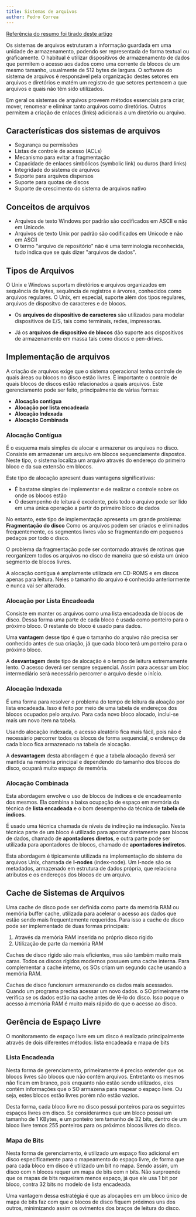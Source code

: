 ```yaml
---
title: Sistemas de arquivos
author: Pedro Correa
---
```


[Referência do resumo foi tirado deste artigo](https://pt.m.wikibooks.org/wiki/Sistemas_operacionais/Sistemas_de_arquivos)

Os sistemas de arquivos estruturam a informação guardada em uma unidade de armazenamento, podendo ser representada de forma textual ou graficamente.
O habitual é utilizar dispositivos de armazenamento de dados que permitem o acesso aos dados como uma corrente de blocos de um mesmo tamanho, usualmente de 512 bytes de largura.
O software do sistema de arquivos é responsável pela organização destes setores em arquivos e diretórios e matém um registro de que setores pertencem a que arquivos e quais não têm sido utilizados.

Em geral os sistemas de arquivos proveem métodos essenciais para criar, mover, renomear e eliminar tanto arquivos como diretórios. Outros permitem a criação de enlaces (links) adicionais a um diretório ou arquivo.

## Características dos sistemas de arquivos

* Segurança ou permissões
* Listas de controle de acesso (ACLs)
* Mecanismo para evitar a fragmentação
* Capacidade de enlaces simbólicos (symbolic link) ou duros (hard links)
* Integridade do sistema de arquivos
* Suporte para arquivos dispersos
* Suporte para quotas de discos
* Suporte de crescimento do sistema de arquivos nativo

## Conceitos de arquivos

* Arquivos de texto Windows por padrão são codificados em ASCII e não em Unicode.
* Arquivos de texto Unix por padrão são codificados em Unicode e não em ASCII 
* O termo "arquivo de repositório" não é uma terminologia reconhecida, tudo indica que se quis dizer "arquivos de dados".

## Tipos de Arquivos

O Unix e Windows suportam diretórios e arquivos organizados em sequência de bytes, sequência de registros e árvores, conhecidos como arquivos regulares.
O Unix, em especial, suporte além dos tipos regulares, arquivos de dispositvo de caracteres e de blocos.

* Os **arquivos de dispositivo de caracteres** são utilizados para modelar dispositivos de E/S, tais como terminais, redes, impressoras.

* Já os **arquivos de dispositivo de blocos** dão suporte aos dispositivos de armazenamento em massa tais como discos e pen-drives.

## Implementação de arquivos

A criação de arquivos exige que o sistema operacional tenha controle de quais áreas ou blocos no disco estão livres.
É importante o controle de quais blocos de discos estão relacionados a quais arquivos.
Este gerenciamento pode ser feito, principalmente de várias formas:

* **Alocação contígua**
* **Alocação por lista encadeada**
* **Alocação Indexada**
* **Alocação Combinada**

### Alocação Contígua

É o esquema mais simples de alocar e armazenar os arquivos no disco.
Consiste em armazenar um arquivo em blocos sequenciamente dispostos.
Neste tipo, o sistema localiza um arquivo através do endereço do primeiro bloco e da sua extensão em blocos.

Este tipo de alocação apresent duas vantagens significativas:
* É bastatne simples de implementar e de realizar o controle sobre os onde os blocos estão
* O desempenho de leitura é excelente, pois todo o arquivo pode ser lido em uma única operação a partir do primeiro bloco de dados

No entanto, este tipo de implementação apresenta um grande problema: **Fragmentação do disco**
Como os arquivos podem ser criados e eliminados frequentemente, os segmentos livres vão se fragmentando em pequenos pedaços por todo o disco.

O problema da fragmentação pode ser contornado através de rotinas que reorganizem todos os arquivos no disco de maneira que só exista um único segmento de blocos livres.

A alocação contígua é amplamente utilizada em CD-ROMS e em discos apenas para leitura.
Neles o tamanho do arquivo é conhecido anteriormente e nunca vai ser alterado.

### Alocação por Lista Encadeada

Consiste em manter os arquivos como uma lista encadeada de blocos de disco.
Dessa forma uma parte de cada bloco é usada como ponteiro para o próximo bloco.
O restante do bloco é usado para dados.

Uma **vantagem** desse tipo é que o tamanho do arquivo não precisa ser conhecido antes de sua criação, já que cada bloco terá um ponteiro para o próximo bloco.

A **desvantagem** deste tipo de alocação é o tempo de leitura extremamente lento.
O acesso deverá ser sempre sequencial.
Assim para acessar um bloc intermediário será necessário percorrer o arquivo desde o início.

### Alocação Indexada

É uma forma para resolver o problema do tempo de leitura da aloação por lista encadeada.
Isso é feito por meio de uma tabela de endereços dos blocos ocupados pelo arquivo.
Para cada novo bloco alocado, inclui-se mais um novo item na tabela.

Usando alocação indexada, o acesso aleatório fica mais fácil, pois não é necessário percorrer todos os blocos de forma sequencial, o endereço de cada bloco fica armazenado na tabela de alocação.

A **desvantagem** desta abordagem é que a tabela alocação deverá ser mantida na memória principal e dependendo do tamanho dos blocos do disco, ocupará muito espaço de memória.

### Alocação Combinada

Esta abordagem envolve o uso de blocos de índices e de encadeamento dos mesmos.
Ela combina a baixa ocupação de espaço em memória da técnica de **lista encadeada** e o bom desempenho da técnica de **tabela de índices**.

É usado uma técnica chamada de níveis de indireção na indexação.
Nesta técnica parte de um bloco é utilizado para apontar diretamente para blocos de dados, chamado de **apontadores diretos**,
e outra parte pode ser utilizada para apontadores de blocos, chamado de **apontadores indiretos**.

Esta abordagem é tipicamente utilizada na implementação do sistema de arquivos Unix, chamada de **I-nodes** (index-node).
Um I-node são os metadados, armazenado em estrutura de dados própria, que relaciona atributos e os endereços dos blocos de um arquivo.

## Cache de Sistemas de Arquivos

Uma cache de disco pode ser definida como parte da memória RAM ou memória buffer cache, utilizada para acelerar o acesso aos dados que estão sendo mais frequentemente requeridos.
Para isso a cache de disco pode ser implementado de duas formas principais:

1. Através da memória RAM inserida no próprio disco rígido
2. Utilização de parte da memória RAM

Caches de disco rígido são mais eficientes, mas são também muito mais caras.
Todos os discos rígidos modernos possuem uma cache interna.
Para complementar a cache interno, os SOs criam um segundo cache usando a memória RAM.

Caches de disco funcionam armazenando os dados mais acessados.
Quando um programa precisa acessar um novo dados. o SO primeiramente verifica se os dados estão na cache antes de lê-lo do disco.
Isso poque o acesso à memória RAM é muito mais rápido do que o acesso ao disco.

## Gerência de Espaço Livre

O monitoramento de espaço livre em um disco é realizado principalmente através de dois diferentes métodos: lista encadeada e mapa de bits

### Lista Encadeada

Nesta forma de gerenciamento, primeiramente é preciso entender que os blocos livres são blocos que não contém arquivos.
Entretanto os mesmos não ficam em branco, pois enquanto não estão sendo utilizados, eles contém informações que o SO armazena para mapear o espaço livre.
Ou seja, estes blocos estão livres porém não estão vazios.

Desta forma, cada bloco livre no disco possui ponteiros para os seguintes espaços livres em disco.
Se considerarmos que um bloco possui um tamanho de 1 KBytes, e um ponteiro tem tamanho de 32 bits, dentro de um bloco livre temos 255 ponteiros para os próximos blocos livres do disco.

### Mapa de Bits

Nesta forma de gerenciamento, é utilizado um espaço fixo adicional em disco especificamente para o mapeamento do espaço livre, de forma que para cada bloco em disco é utilizado um bit no mapa.
Sendo assim, um disco com n blocos requer um mapa de bits com n bits.
Não surpreende que os mapas de bits requeiram menos espaço, já que ele usa 1 bit por bloco, contra 32 bits no modelo de lista encadeada.

Uma vantagem dessa estratégia é que as alocações em um bloco único de mapa de bits faz com que o blocos de disco fiquem próximos uns dos outros, minimizando assim os ovimentos dos braços de leitura do disco.
